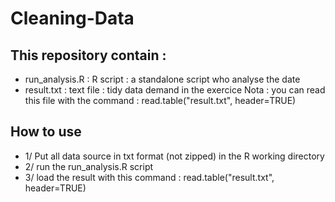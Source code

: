 # Cleaning-Data
## This repository contain :
* run_analysis.R : R script : a standalone script who analyse the date
* result.txt : text file : tidy data demand in the exercice
Nota : you can read this file with the command : read.table("result.txt", header=TRUE)

## How to use

* 1/ Put all data source in txt format (not zipped) in the R working directory
* 2/ run the run_analysis.R script
* 3/ load the result with this command : read.table("result.txt", header=TRUE) 
